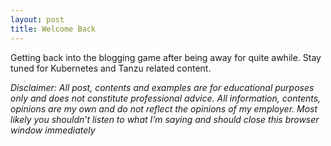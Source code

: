 ```yaml
---
layout: post
title: Welcome Back
---
```


Getting back into the blogging game after being away for quite awhile.  Stay tuned for Kubernetes and Tanzu related content.

*Disclaimer: All post, contents and examples are for educational purposes only and does not constitute professional advice.  All information, contents, opinions are my own and do not reflect the opinions of my employer.  Most likely you shouldn’t listen to what I’m saying and should close this browser window immediately*
